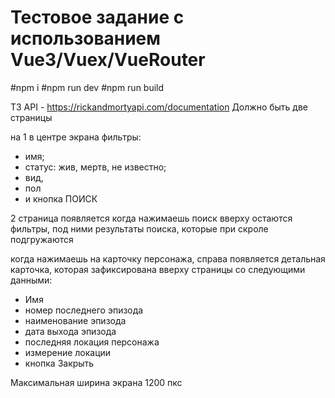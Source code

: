 # Тестовое задание с использованием Vue3/Vuex/VueRouter
#npm i
#npm run dev
#npm run build

ТЗ
API - https://rickandmortyapi.com/documentation
Должно быть две страницы

на 1 в центре экрана фильтры:
- имя; 
- статус: жив, мертв, не известно; 
- вид, 
- пол
- и кнопка ПОИСК

2 страница появляется когда нажимаешь поиск
вверху остаются фильтры, под ними результаты поиска, которые при скроле подгружаются

когда нажимаешь на карточку персонажа, справа появляется детальная карточка, которая зафиксирована вверху страницы со следующими данными:
- Имя
- номер последнего эпизода
- наименование эпизода
- дата выхода эпизода
- последняя локация персонажа
- измерение локации
- кнопка  Закрыть 

Максимальная ширина экрана 1200 пкс

